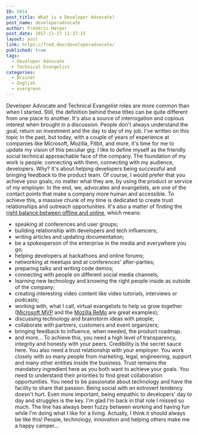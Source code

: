```yaml
---
ID: 5014
post_title: What is a Developer Advocate?
post_name: developeradvocate
author: Frédéric Harper
post_date: 2017-11-27 11:37:15
layout: post
link: https://fred.dev/developeradvocate/
published: true
tags:
  - Developer Advocate
  - Technical Evangelist
categories:
  - Brainer
  - English
  - evergreen
---
```

Developer Advocate and Technical Evangelist roles are more common than when I started. Still, the definition behind these titles can be quite different from one place to another. It's also a source of interrogation and copious interest when brought in a discussion. People don't always understand the goal, return on investment and the day to day of my job. I've written on this topic in the past, but today, with a couple of years of experience at companies like Microsoft, Mozilla, Fitbit, and more, it's time for me to update my vision of this peculiar gig. I like to define myself as the friendly social technical approachable face of the company. The foundation of my work is people: connecting with them, connecting with my audience, developers. Why? It's about helping developers being successful and bringing feedback to the product team. Of course, I would prefer that you achieve your goals, no matter what they are, by using the product or service of my employer. In the end, we, advocates and evangelists, are one of the contact points that make a company more human and accessible. To achieve this, a massive chunk of my time is dedicated to create trust relationships and outreach opportunities. It's also a matter of finding the [right balance between offline and online][1], which means: 
*   speaking at conferences and user groups;
*   building relationship with developers and tech influencers;
*   writing articles and updating documentation;
*   be a spokesperson of the enterprise in the media and everywhere you go;
*   helping developers at hackathons and online forums;
*   networking at meetups and at conferences' after-parties;
*   preparing talks and writing code demos;
*   connecting with people on different social media channels;
*   learning new technology and knowing the right people inside as outside of the company;
*   creating interesting video content like video tutorials, interviews or podcasts;
*   working with, what I call, virtual evangelists to help us grow together ([Microsoft MVP][2] and the [Mozilla ReMo][3] are great examples);
*   discussing technology and brainstorm ideas with people;
*   collaborate with partners, customers and event organizers;
*   bringing feedback to influence, when needed, the product roadmap.
*   and more... To achieve this, you need a high level of transparency, integrity and honesty with your peers. Credibility is the secret sauce here. You also need a trust relationship with your employer. You work closely with so many people from marketing, legal, engineering, support and many other entities inside the business. Trust remains the mandatory ingredient here as you both want to achieve your goals. You need to understand their priorities to find great collaboration opportunities. You need to be passionate about technology and have the facility to share that passion. Being social with an extrovert tendency doesn't hurt. Even more important, being empathic to developers' day to day and struggles is the key. I'm glad I'm back in that role I missed so much. The line has always been fuzzy between working and having fun while I'm doing what I like for a living. Actually, I think it should always be like this! People, technology, innovation and helping others make me a happy camper...

 [1]: http://fred.dev/online-is-good-offline-is-the-secret-sauce/
 [2]: https://mvp.microsoft.com/
 [3]: https://reps.mozilla.org/